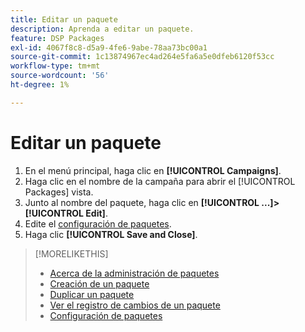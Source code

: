 ```yaml
---
title: Editar un paquete
description: Aprenda a editar un paquete.
feature: DSP Packages
exl-id: 4067f8c8-d5a9-4fe6-9abe-78aa73bc00a1
source-git-commit: 1c13874967ec4ad264e5fa6a5e0dfeb6120f53cc
workflow-type: tm+mt
source-wordcount: '56'
ht-degree: 1%

---
```


# Editar un paquete

1. En el menú principal, haga clic en **[!UICONTROL Campaigns]**.
1. Haga clic en el nombre de la campaña para abrir el [!UICONTROL Packages] vista.
1. Junto al nombre del paquete, haga clic en  **[!UICONTROL ...]>[!UICONTROL Edit]**.
1. Edite el [configuración de paquetes](package-settings.md).
1. Haga clic **[!UICONTROL Save and Close]**.

>[!MORELIKETHIS]
>
>* [Acerca de la administración de paquetes](package-about.md)
>* [Creación de un paquete](package-create.md)
>* [Duplicar un paquete](package-duplicate.md)
>* [Ver el registro de cambios de un paquete](package-change-log.md)
>* [Configuración de paquetes](package-settings.md)

